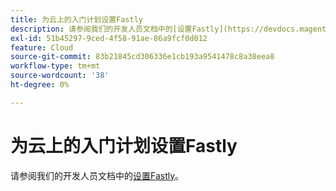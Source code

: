 ```yaml
---
title: 为云上的入门计划设置Fastly
description: 请参阅我们的开发人员文档中的[设置Fastly](https://devdocs.magento.com/guides/v2.3/cloud/cdn/configure-fastly.html)。
exl-id: 51b45297-9ced-4f58-91ae-86a9fcf0d012
feature: Cloud
source-git-commit: 83b21845cd306336e1cb193a9541478c8a38eea8
workflow-type: tm+mt
source-wordcount: '38'
ht-degree: 0%

---
```


# 为云上的入门计划设置Fastly

请参阅我们的开发人员文档中的[设置Fastly](https://devdocs.magento.com/guides/v2.3/cloud/cdn/configure-fastly.html)。
